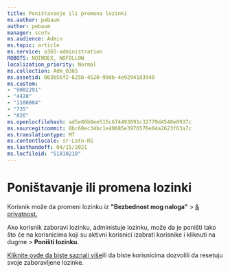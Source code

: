 ```yaml
---
title: Poništavanje ili promena lozinki
ms.author: pebaum
author: pebaum
manager: scotv
ms.audience: Admin
ms.topic: article
ms.service: o365-administration
ROBOTS: NOINDEX, NOFOLLOW
localization_priority: Normal
ms.collection: Adm_O365
ms.assetid: 063b56f2-625b-4520-99db-4e92941d3940
ms.custom:
- "9002291"
- "4428"
- "1100004"
- "735"
- "826"
ms.openlocfilehash: ad5e86b0ee515c674493891c32779d4540e0937c
ms.sourcegitcommit: 8bc60ec34bc1e40685e3976576e04a2623f63a7c
ms.translationtype: MT
ms.contentlocale: sr-Latn-RS
ms.lasthandoff: 04/15/2021
ms.locfileid: "51810210"
---
```

# <a name="reset-or-change-passwords"></a>Poništavanje ili promena lozinki

Korisnik može da promeni lozinku iz **"Bezbednost mog naloga"**  >  [& privatnost.](https://portal.office.com/account/#security)
  
Ako korisnik zaboravi lozinku, administuje lozinku, može da je poništi tako što će na korisnicima koji su aktivni korisnici izabrati korisnike i kliknuti na dugme  >  [](https://portal.office.com/adminportal/home#/users) **Poništi lozinku.**
  
[Kliknite ovde da biste saznali više](https://docs.microsoft.com/microsoft-365/admin/add-users/reset-passwords)ili da biste korisnicima dozvolili da resetuju svoje zaboravljene lozinke.
